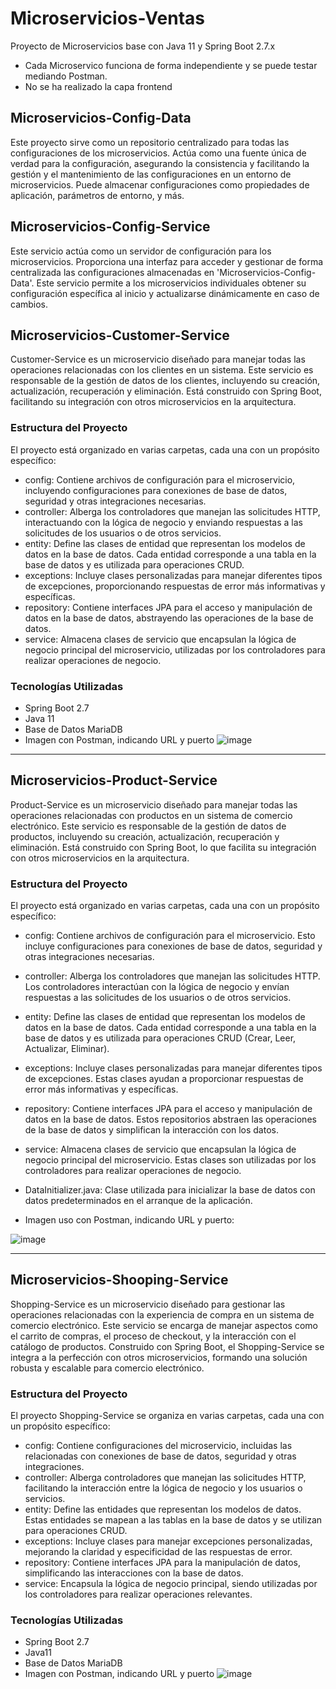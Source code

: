 # Microservicios-Ventas
Proyecto de Microservicios base con Java 11 y Spring Boot 2.7.x
* Cada Microservico funciona de forma independiente y se puede testar mediando Postman.
* No se ha realizado la capa frontend

## Microservicios-Config-Data
Este proyecto sirve como un repositorio centralizado para todas las configuraciones de los microservicios. Actúa como una fuente única de verdad para la configuración, asegurando la consistencia y facilitando la gestión y el mantenimiento de las configuraciones en un entorno de microservicios. Puede almacenar configuraciones como propiedades de aplicación, parámetros de entorno, y más.

## Microservicios-Config-Service
Este servicio actúa como un servidor de configuración para los microservicios. Proporciona una interfaz para acceder y gestionar de forma centralizada las configuraciones almacenadas en 'Microservicios-Config-Data'. Este servicio permite a los microservicios individuales obtener su configuración específica al inicio y actualizarse dinámicamente en caso de cambios.

## Microservicios-Customer-Service
Customer-Service es un microservicio diseñado para manejar todas las operaciones relacionadas con los clientes en un sistema. Este servicio es responsable de la gestión de datos de los clientes, incluyendo su creación, actualización, recuperación y eliminación. Está construido con Spring Boot, facilitando su integración con otros microservicios en la arquitectura.

### Estructura del Proyecto
El proyecto está organizado en varias carpetas, cada una con un propósito específico:

* config: Contiene archivos de configuración para el microservicio, incluyendo configuraciones para conexiones de base de datos, seguridad y otras integraciones necesarias.
* controller: Alberga los controladores que manejan las solicitudes HTTP, interactuando con la lógica de negocio y enviando respuestas a las solicitudes de los usuarios o de otros servicios.
* entity: Define las clases de entidad que representan los modelos de datos en la base de datos. Cada entidad corresponde a una tabla en la base de datos y es utilizada para operaciones CRUD.
* exceptions: Incluye clases personalizadas para manejar diferentes tipos de excepciones, proporcionando respuestas de error más informativas y específicas.
* repository: Contiene interfaces JPA para el acceso y manipulación de datos en la base de datos, abstrayendo las operaciones de la base de datos.
* service: Almacena clases de servicio que encapsulan la lógica de negocio principal del microservicio, utilizadas por los controladores para realizar operaciones de negocio.

### Tecnologías Utilizadas
- Spring Boot 2.7
- Java 11
- Base de Datos MariaDB
- Imagen con Postman, indicando URL y puerto
![image](https://github.com/canaritel/Microservicios-Ventas/assets/57302177/409ed7b9-109f-4809-95b5-87bac09293f9)

---

## Microservicios-Product-Service
Product-Service es un microservicio diseñado para manejar todas las operaciones relacionadas con productos en un sistema de comercio electrónico. Este servicio es responsable de la gestión de datos de productos, incluyendo su creación, actualización, recuperación y eliminación. Está construido con Spring Boot, lo que facilita su integración con otros microservicios en la arquitectura.

### Estructura del Proyecto
El proyecto está organizado en varias carpetas, cada una con un propósito específico:

* config: Contiene archivos de configuración para el microservicio. Esto incluye configuraciones para conexiones de base de datos, seguridad y otras integraciones necesarias.

* controller: Alberga los controladores que manejan las solicitudes HTTP. Los controladores interactúan con la lógica de negocio y envían respuestas a las solicitudes de los usuarios o de otros servicios.

* entity: Define las clases de entidad que representan los modelos de datos en la base de datos. Cada entidad corresponde a una tabla en la base de datos y es utilizada para operaciones CRUD (Crear, Leer, Actualizar, Eliminar).

* exceptions: Incluye clases personalizadas para manejar diferentes tipos de excepciones. Estas clases ayudan a proporcionar respuestas de error más informativas y específicas.

* repository: Contiene interfaces JPA para el acceso y manipulación de datos en la base de datos. Estos repositorios abstraen las operaciones de la base de datos y simplifican la interacción con los datos.

* service: Almacena clases de servicio que encapsulan la lógica de negocio principal del microservicio. Estas clases son utilizadas por los controladores para realizar operaciones de negocio.

* DataInitializer.java: Clase utilizada para inicializar la base de datos con datos predeterminados en el arranque de la aplicación.

* Imagen uso con Postman, indicando URL y puerto:

![image](https://github.com/canaritel/Microservicios-Ventas/assets/57302177/971c4e39-a58c-44b4-83d7-0928c8cd29a5)

---

## Microservicios-Shooping-Service
Shopping-Service es un microservicio diseñado para gestionar las operaciones relacionadas con la experiencia de compra en un sistema de comercio electrónico. Este servicio se encarga de manejar aspectos como el carrito de compras, el proceso de checkout, y la interacción con el catálogo de productos. Construido con Spring Boot, el Shopping-Service se integra a la perfección con otros microservicios, formando una solución robusta y escalable para comercio electrónico.

### Estructura del Proyecto
El proyecto Shopping-Service se organiza en varias carpetas, cada una con un propósito específico:

* config: Contiene configuraciones del microservicio, incluidas las relacionadas con conexiones de base de datos, seguridad y otras integraciones.
* controller: Alberga controladores que manejan las solicitudes HTTP, facilitando la interacción entre la lógica de negocio y los usuarios o servicios.
* entity: Define las entidades que representan los modelos de datos. Estas entidades se mapean a las tablas en la base de datos y se utilizan para operaciones CRUD.
* exceptions: Incluye clases para manejar excepciones personalizadas, mejorando la claridad y especificidad de las respuestas de error.
* repository: Contiene interfaces JPA para la manipulación de datos, simplificando las interacciones con la base de datos.
* service: Encapsula la lógica de negocio principal, siendo utilizadas por los controladores para realizar operaciones relevantes.

### Tecnologías Utilizadas
- Spring Boot 2.7
- Java11
- Base de Datos MariaDB
- Imagen con Postman, indicando URL y puerto
![image](https://github.com/canaritel/Microservicios-Ventas/assets/57302177/5ff9bc2f-8a6a-4284-8b31-e32686cb8415)

